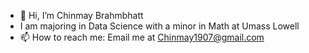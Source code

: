 - 👋 Hi, I’m Chinmay Brahmbhatt
- I am majoring in Data Science with a minor in Math at Umass Lowell 
- 📫 How to reach me: Email me at Chinmay1907@gmail.com 


<!---
Chinmay-1907/Chinmay-1907 is a ✨ special ✨ repository because its `README.md` (this file) appears on your GitHub profile.
You can click the Preview link to take a look at your changes.
--->
